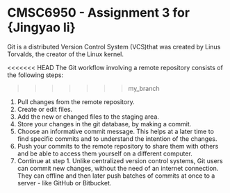 # CMSC6950 - Assignment 3 for {Jingyao li}

Git is a distributed Version Control System (VCS)that was created by
Linus Torvalds, the creator of the Linux kernel.

<<<<<<< HEAD
The Git workflow involving a remote repository consists of the following steps:
>>>>>>> my_branch

1. Pull changes from the remote repository.
2. Create or edit files.
3. Add the new or changed files to the staging area.
4. Store your changes in the git database, by making a commit.
5. Choose an informative commit message. This helps at a later time to find
   specific commits and to understand the intention of the changes.
6. Push your commits to the remote repository to share them with others
   and be able to access them yourself on a different computer.
7. Continue at step 1. 
Unlike centralized version control systems, Git users can commit new changes,
without the need of an internet connection. They can offline and then later
push batches of commits at once to a server - like GitHub or Bitbucket.

